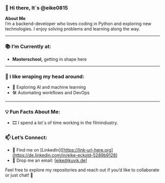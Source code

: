 ### 👋 Hi there, It´s @eike0815


**About Me**  
I’m a backend-developer who loves coding in Python and  exploring new technologies.
I enjoy solving problems and learning along the way.

---

### 📚 I’m Currently at:
- **Masterschool,** getting in shape here

---

### 🔭 i like wraping my head around:

- 🤖 Exploring AI and machine learning
- 🛠️ Automating workflows and DevOps

---

### 💡 Fun Facts About Me:

- 🎞️  I spend a lot´s of time working in the filmindustry.
  

### 📫 Let’s Connect:
- 💬 Find me on [LinkedIn]([https://link-url-here.org](https://de.linkedin.com/in/eike-eckold-5289b9128)
- 📧 Drop me an email: [eike@kuvik.de]

Feel free to explore my repositories and reach out if you’d like to collaborate or just chat! 🚀
<!---
eike0815/eike0815 is a ✨ special ✨ repository because its `README.md` (this file) appears on your GitHub profile.
You can click the Preview link to take a look at your changes.
--->
